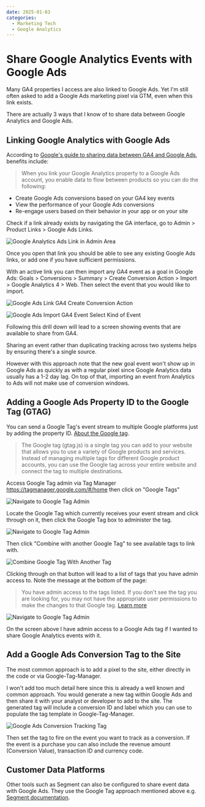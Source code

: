 ```yaml
---
date: 2025-01-03
categories:
  - Marketing Tech
  - Google Analytics
---
```


# Share Google Analytics Events with Google Ads

Many GA4 properties I access are also linked to Google Ads. Yet I'm still often asked to add a Google Ads marketing pixel via GTM, even when this link exists. <!-- more -->

There are actually 3 ways that I know of to share data between Google Analytics and Google Ads.

## Linking Google Analytics with Google Ads

According to [Google's guide to sharing data between GA4 and Google Ads](https://support.google.com/analytics/answer/9379420?hl=en#zippy=%2Cin-this-article), benefits include:

> When you link your Google Analytics property to a Google Ads account, you enable data to flow between products so you can do the following:

- Create Google Ads conversions based on your GA4 key events
- View the performance of your Google Ads conversions
- Re-engage users based on their behavior in your app or on your site

Check if a link already exists by navigating the GA interface, go to Admin > Product Links > Google Ads Links.

![Google Analytics Ads Link in Admin Area](../images/Google_Analytics_Google_Ads_Links.png)

Once you open that link you should be able to see any existing Google Ads links, or add one if you have sufficient permissions.

With an active link you can then import any GA4 event as a goal in Google Ads: Goals > Conversions > Summary > Create Conversion Action > Import > Google Analytics 4 > Web. Then select the event that you would like to import.

![Google Ads Link GA4 Create Conversion Action](../images/Google_Ads_Link_GA4_Create_Conversion_Action.png)

![Google Ads Import GA4 Event Select Kind of Event](../images/Google_Ads_Import_GA4_Event_Select_Kind_of_Event.png)

Following this drill down will lead to a screen showing events that are available to share from GA4.

Sharing an event rather than duplicating tracking across two systems helps by ensuring there's a single source.

However with this approach note that the new goal event won't show up in Google Ads as quickly as with a regular pixel since Google Analytics data usually has a 1-2 day lag. On top of that, importing an event from Analytics to Ads will not make use of conversion windows.

## Adding a Google Ads Property ID to the Google Tag (GTAG)

You can send a Google Tag's event stream to multiple Google platforms just by adding the property ID. [About the Google tag](https://support.google.com/tagmanager/answer/11994839).

> The Google tag (gtag.js) is a single tag you can add to your website that allows you to use a variety of Google products and services. Instead of managing multiple tags for different Google product accounts, you can use the Google tag across your entire website and connect the tag to multiple destinations.

Access Google Tag admin via Tag Manager https://tagmanager.google.com/#/home then click on "Google Tags"

![Navigate to Google Tag Admin](../images/navigate_to_google_tag_admin.png)

Locate the Google Tag which currently receives your event stream and click through on it, then click the Google Tag box to administer the tag.

![Navigate to Google Tag Admin](../images/click_to_add_new_google_product_to_gtag.png)

Then click "Combine with another Google Tag" to see available tags to link with.

![Combine Google Tag With Another Tag](../images/combine_google_tag_with_another_tag.png)

Clicking through on that button will lead to a list of tags that you have admin access to. Note the message at the bottom of the page:

> You have admin access to the tags listed. If you don't see the tag you are looking for, you may not have the appropriate user permissions to make the changes to that Google tag. [Learn more](https://support.google.com/tagmanager/answer/6107011)

![Navigate to Google Tag Admin](../images/google_tags_with_admin_access.png)

On the screen above I have admin access to a Google Ads tag if I wanted to share Google Analytics events with it.

## Add a Google Ads Conversion Tag to the Site

The most common approach is to add a pixel to the site, either directly in the code or via Google-Tag-Manager.

I won't add too much detail here since this is already a well known and common approach. You would generate a new tag within Google Ads and then share it with your analyst or developer to add to the site. The generated tag will include a conversion ID and label which you can use to populate the tag template in Google-Tag-Manager.

![Google Ads Conversion Tracking Tag](../images/google_ads_conversion_tracking_tag.png)

Then set the tag to fire on the event you want to track as a conversion. If the event is a purchase you can also include the revenue amount (Conversion Value), transaction ID and currency code.

## Customer Data Platforms

Other tools such as Segment can also be configured to share event data with Google Ads. They use the Google Tag approach mentioned above e.g. [Segment documentation](https://segment.com/docs/connections/destinations/catalog/google-ads-gtag/).